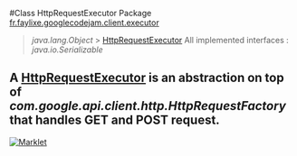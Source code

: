 #Class HttpRequestExecutor
Package [fr.faylixe.googlecodejam.client.executor](README.md)<br>

> *java.lang.Object* > [HttpRequestExecutor](HttpRequestExecutor.md)
All implemented interfaces :
> *java.io.Serializable*

A [HttpRequestExecutor](HttpRequestExecutor.md) is an abstraction
 on top of *com.google.api.client.http.HttpRequestFactory* that handles
 GET and POST request.
---

[![Marklet](https://img.shields.io/badge/Generated%20by-Marklet-green.svg)](https://github.com/Faylixe/marklet)